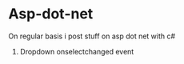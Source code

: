# Asp-dot-net
On regular basis i post stuff on asp dot net with c#

1. Dropdown onselectchanged event
